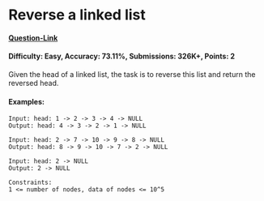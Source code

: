 # Reverse a linked list
#### [Question-Link](https://www.geeksforgeeks.org/problems/reverse-a-linked-list/1)
#### Difficulty: Easy, Accuracy: 73.11%, Submissions: 326K+, Points: 2

Given the head of a linked list, the task is to reverse this list and return the reversed head.

#### Examples:
```
Input: head: 1 -> 2 -> 3 -> 4 -> NULL
Output: head: 4 -> 3 -> 2 -> 1 -> NULL
```
```
Input: head: 2 -> 7 -> 10 -> 9 -> 8 -> NULL
Output: head: 8 -> 9 -> 10 -> 7 -> 2 -> NULL
```
```
Input: head: 2 -> NULL
Output: 2 -> NULL
```
```
Constraints:
1 <= number of nodes, data of nodes <= 10^5
```
